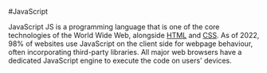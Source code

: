 #JavaScript 


JavaScript JS is a programming language that is one of the core technologies of the World Wide Web, alongside [HTML](wiki/HTML) and [CSS](wiki/CSS). As of 2022, 98% of websites use JavaScript on the client side for webpage behaviour, often incorporating third-party libraries. All major web browsers have a dedicated JavaScript engine to execute the code on users' devices.